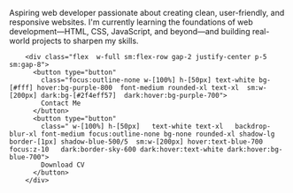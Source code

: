 <di class="">
          <p class="text-center text-gray-400 mb-2">Aspiring web developer passionate about creating clean,
            user-friendly,
            and responsive websites. I'm currently learning the foundations of web development—HTML, CSS, JavaScript,
            and
            beyond—and building real-world projects to sharpen my skills.
          </p>
        </di>

        <div class="flex  w-full sm:flex-row gap-2 justify-center p-5 sm:gap-8">
          <button type="button"
            class="focus:outline-none w-[100%] h-[50px] text-white bg-[#fff] hover:bg-purple-800  font-medium rounded-xl text-xl  sm:w-[200px] dark:bg-[#2f4eff57]  dark:hover:bg-purple-700">
            Contact Me
          </button>
          <button type="button"
            class=" w-[100%] h-[50px]   text-white text-xl   backdrop-blur-xl font-medium focus:outline-none bg-none rounded-xl shadow-lg border-[1px] shadow-blue-500/5  sm:w-[200px] hover:text-blue-700 focus:z-10   dark:border-sky-600 dark:hover:text-white dark:hover:bg-blue-700">
            Download CV
          </button>
        </div>